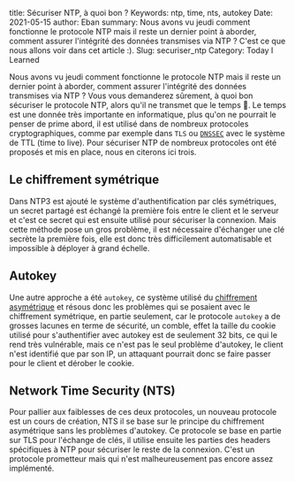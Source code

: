 title: Sécuriser NTP, à quoi bon ?
Keywords: ntp, time, nts, autokey
Date: 2021-05-15
author: Eban
summary: Nous avons vu jeudi comment fonctionne le protocole NTP mais il reste un dernier point à aborder, comment assurer l'intégrité des données transmises via NTP ? C'est ce que nous allons voir dans cet article :).
Slug: securiser_ntp
Category: Today I Learned

Nous avons vu jeudi comment fonctionne le protocole NTP mais il reste un dernier point à aborder, comment assurer l'intégrité des données transmises via NTP ? Vous vous demanderez sûrement, à quoi bon sécuriser le protocole NTP, alors qu'il ne transmet que le temps 🤔. Le temps est une donnée très importante en informatique, plus qu'on ne pourrait le penser de prime abord, il est utilisé dans de nombreux protocoles cryptographiques, comme par exemple dans `TLS` ou [`DNSSEC`](https://blog.eban.bzh/today-i-learned/dnssec.html) avec le système de TTL (time to live). Pour sécuriser NTP de nombreux protocoles ont été proposés et mis en place, nous en citerons ici trois.

## Le chiffrement symétrique

Dans NTP3 est ajouté le système d'authentification par clés symétriques, un secret partagé est échangé la première fois entre le client et le serveur et c'est ce secret qui est ensuite utilisé pour sécuriser la connexion. Mais cette méthode pose un gros problème, il est nécessaire d'échanger une clé secrète la première fois, elle est donc très difficilement automatisable et impossible à déployer à grand échelle.

## Autokey

Une autre approche a été `autokey`, ce système utilisé du [chiffrement asymétrique](https://fr.wikipedia.org/wiki/Cryptographie_asym%C3%A9trique) et résous donc les problèmes qui se posaient avec le chiffrement symétrique, en partie seulement, car le protocole `autokey` a de grosses lacunes en terme de sécurité, un comble, effet la taille du cookie utilisé pour s'authentifier avec autokey est de seulement 32 bits, ce qui le rend très vulnérable, mais ce n'est pas le seul problème d'autokey, le client n'est identifié que par son IP, un attaquant pourrait donc se faire passer pour le client et dérober le cookie.

## Network Time Security (NTS)

Pour pallier aux faiblesses de ces deux protocoles, un nouveau protocole est un cours de création, NTS il se base sur le principe du chiffrement asymétrique sans les problèmes d'autokey. Ce protocole se base en partie sur TLS pour l'échange de clés, il utilise ensuite les parties des headers spécifiques à NTP pour sécuriser le reste de la connexion. C'est un protocole prometteur mais qui n'est malheureusement pas encore assez implémenté.
